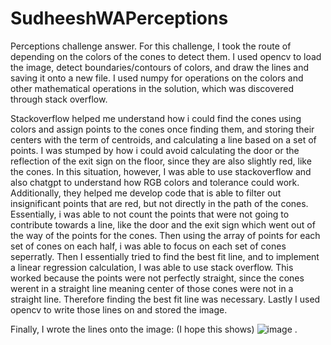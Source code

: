 # SudheeshWAPerceptions
Perceptions challenge answer.
For this challenge, I took the route of depending on the colors of the cones to detect them.
I used opencv to load the image, detect boundaries/contours of colors, and draw the lines and saving it onto a new file.
I used numpy for operations on the colors and other mathematical operations in the solution, which was discovered through stack overflow.

Stackoverflow helped me understand how i could find the cones using colors and assign points to the cones once finding them, and storing their centers with the term of centroids, and calculating a line based on a set of points.
I was stumped by how i could avoid calculating the door or the reflection of the exit sign on the floor, since they are also slightly red, like the cones.
In this situation, however, I was able to use stackoverflow and also chatgpt to understand how RGB colors and tolerance could work. Additionally, they helped me develop code that is able to filter out insignificant points that are red, but not directly in the path of the cones. Essentially, i was able to not count the points that were not going to contribute towards a line, like the door and the exit sign which went out of the way of the points for the cones.
Then using the array of points for each set of cones on each half, i was able to focus on each set of cones seperratly. Then I essentially tried to find the best fit line, and to implement a linear regression calculation, I was able to use stack overflow. This worked because the points were not perfectly straight, since the cones werent in a straight line meaning center of those cones were not in a straight line. Therefore finding the best fit line was necessary. Lastly I used opencv to write those lines on and stored the image.

Finally, I wrote the lines onto the image: (I hope this shows)
![image](https://github.com/sudthepud/SudheeshWAPerceptions/assets/43526655/b973148e-d6f8-4a95-ab10-d9b3278a3564)
.

